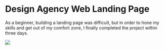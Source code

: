 # Design Agency Web Landing Page 
As a beginner, building a landing page was difficult, but in order to hone my skills and get out of my comfort zone, I finally completed the project within three days.


<img src="Design Agency Web Landing Page/Desktop design">